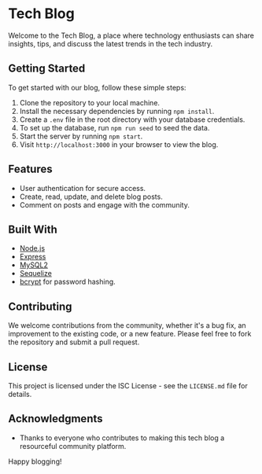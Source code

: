 # Tech Blog

Welcome to the Tech Blog, a place where technology enthusiasts can share insights, tips, and discuss the latest trends in the tech industry.

## Getting Started

To get started with our blog, follow these simple steps:

1. Clone the repository to your local machine.
2. Install the necessary dependencies by running `npm install`.
3. Create a `.env` file in the root directory with your database credentials.
4. To set up the database, run `npm run seed` to seed the data.
5. Start the server by running `npm start`.
6. Visit `http://localhost:3000` in your browser to view the blog.

## Features

- User authentication for secure access.
- Create, read, update, and delete blog posts.
- Comment on posts and engage with the community.

## Built With

- [Node.js](https://nodejs.org/)
- [Express](https://expressjs.com/)
- [MySQL2](https://www.npmjs.com/package/mysql2)
- [Sequelize](https://sequelize.org/)
- [bcrypt](https://www.npmjs.com/package/bcrypt) for password hashing.

## Contributing

We welcome contributions from the community, whether it's a bug fix, an improvement to the existing code, or a new feature. Please feel free to fork the repository and submit a pull request.

## License

This project is licensed under the ISC License - see the `LICENSE.md` file for details.

## Acknowledgments

- Thanks to everyone who contributes to making this tech blog a resourceful community platform.

Happy blogging!
